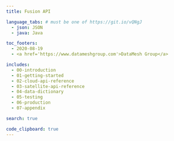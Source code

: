 ```yaml
---
title: Fusion API

language_tabs: # must be one of https://git.io/vQNgJ
  - json: JSON
  - java: Java

toc_footers:
  - 2020-08-19
  - <a href='https://www.datameshgroup.com'>DataMesh Group</a>

includes:
  - 00-introduction
  - 01-getting-started
  - 02-cloud-api-reference
  - 03-satellite-api-reference  
  - 04-data-dictionary
  - 05-testing
  - 06-production
  - 07-appendix

search: true

code_clipboard: true
---
```



<!--

TODO

Matched refunds - we require a POS to match refunds to original purchases. This is to enable support for alternative payments (e.g. Alipay/WeChat). 

At the moment we require a field which isn't a "human readable" field (a GUID) that isn't present on the receipt. This will work when a POS can look 
up a previous sale (i.e. when they have a central database between stores) but not for POS systems which don't have connectivity. 

Fix for this is to add a new "Transaction" status request which will work based on details from the receipt (e.g. TID/MID/DATETIME/STAN etc)


-----------

Not Implemented
In the payment request, nothing under PaymentTransaction.TransactionConditions isn’t implements

-----------

Do we want barcode/QR code in the receipts?

Is basket data required for refunds ?
What is ApprovalCode
What is LastTransactionFlag
SplitPaymentFlag - not included, therefor no special processing for split payments? Why support PaidAmount and MinimumSplitAmount?.
Split - does basket need to match RequestedAmount? How do we deal with baskets when split payments? 
Do we need basket in refund?

Tokenisation

-->